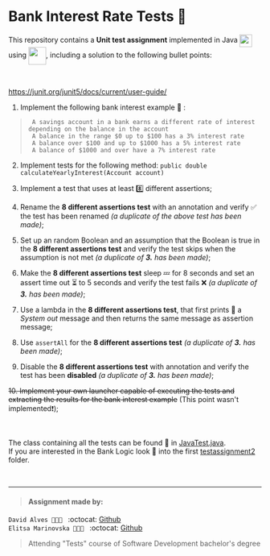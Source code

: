 # Bank Interest Rate Tests :bank:

This repository contains a **Unit test assignment** implemented in Java <img src="https://cdn.iconscout.com/icon/free/png-256/java-43-569305.png" height="25" align="center"> using <img src="https://avatars3.githubusercontent.com/u/874086?s=400&v=4" height="35" align="center">, including a solution to the following bullet points:

<br/>

https://junit.org/junit5/docs/current/user-guide/
1. Implement the following bank interest example :symbols: : <br/>
>      A savings account in a bank earns a different rate of interest depending on the balance in the account
>      A balance in the range $0 up to $100 has a 3% interest rate
>      A balance over $100 and up to $1000 has a 5% interest rate
>      A balance of $1000 and over have a 7% interest rate

2. Implement tests for the following method:
`public double calculateYearlyInterest(Account account)`

3. Implement a test that uses at least :eight: different assertions;

4. Rename the **8 different assertions test** with an annotation and verify :white_check_mark: the test has been renamed _(a duplicate of the above test has been made)_;

5. Set up an random Boolean and an assumption that the Boolean is true in the **8 different assertions test** and
verify the test skips when the assumption is not met _(a duplicate of **3.** has been made)_;

6. Make the **8 different assertions test** sleep :zzz: for 8 seconds and set an assert time out :hourglass_flowing_sand: to 5 seconds and verify the test fails :x: _(a duplicate of **3.** has been made)_;

7. Use a lambda in the **8 different assertions test**, that first prints :fax: a _System out_ message and then returns the
same message as assertion message;

8. Use `assertAll` for the **8 different assertions test** _(a duplicate of **3.** has been made)_;

9. Disable the **8 different assertions test** with annotation and verify the test has been **disabled** _(a duplicate of **3.** has been made)_;

~~10. Implement your own launcher capable of executing the tests and extracting the results for the bank interest
example~~ (This point wasn't implemented:heavy_exclamation_mark:);

<br/>

The class containing all the tests can be found :flashlight: in [JavaTest.java](./src/test/java/com/cphbusiness/testassignment2/JavaTest.java). <br/>
If you are interested in the Bank Logic look :eyes: into the first [testassignment2](./src/main/java/com/cphbusiness/testassignment2) folder.

<br/>

___
> #### Assignment made by:   
`David Alves 👨🏻‍💻 ` :octocat: [Github](https://github.com/davi7725) <br />
`Elitsa Marinovska 👩🏻‍💻 ` :octocat: [Github](https://github.com/elit0451) <br />
> Attending "Tests" course of Software Development bachelor's degree
